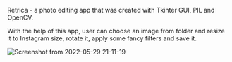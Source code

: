 Retrica - a photo editing app that was created with Tkinter GUI, PIL and OpenCV. 

With the help of this app, user can choose an image from folder and resize it to Instagram size, rotate it, apply some fancy filters and save it. 

![Screenshot from 2022-05-29 21-11-19](https://user-images.githubusercontent.com/66420708/170876700-90701cbf-f90f-4585-ba90-79ddc17a9076.png)

